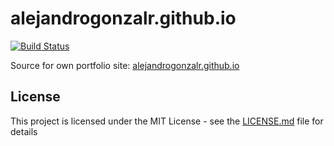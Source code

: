 # alejandrogonzalr.github.io

[![Build Status](https://travis-ci.com/AlejandroGonzalR/alejandrogonzalr.github.io.svg?branch=master)](https://travis-ci.com/AlejandroGonzalR/alejandrogonzalr.github.io)

Source for own portfolio site: [alejandrogonzalr.github.io](https://alejandrogonzalr.github.io/)

## License

This project is licensed under the MIT License - see the [LICENSE.md](LICENSE.md) file for details
